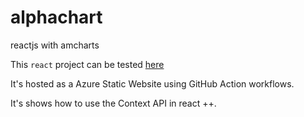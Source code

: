 # alphachart

reactjs with amcharts

This `react` project can be tested [here](https://red-stone-055cc3e03.azurestaticapps.net)

It's hosted as a Azure Static Website using GitHub Action workflows.

It's shows how to use the Context API in react ++.
